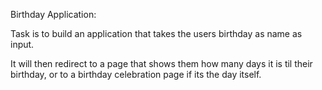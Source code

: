 Birthday Application:

Task is to build an application that takes the users birthday as name as input.

It will then redirect to a page that shows them how many days it is til their birthday, or to a birthday celebration page if its the day itself.
